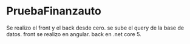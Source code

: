 # PruebaFinanzauto
Se realizo el front y el back desde cero. 
se sube el query de la base de datos.
 front se realizo en angular.
back en .net core 5.
